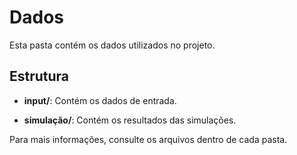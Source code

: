 # Dados


Esta pasta contém os dados utilizados no projeto.


## Estrutura


- **input/**: Contém os dados de entrada.

- **simulação/**: Contém os resultados das simulações.


Para mais informações, consulte os arquivos dentro de cada pasta.
